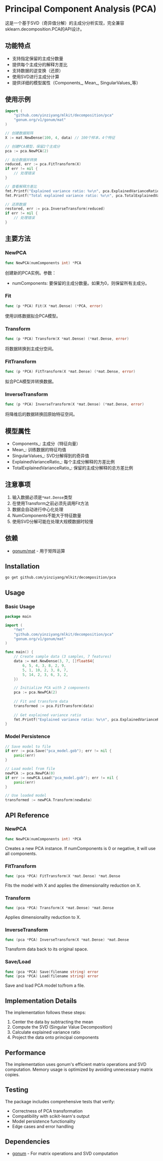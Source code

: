 # Principal Component Analysis (PCA)

这是一个基于SVD（奇异值分解）的主成分分析实现，完全兼容sklearn.decomposition.PCA的API设计。

## 功能特点

- 支持指定保留的主成分数量
- 提供每个主成分的解释方差比
- 支持数据的逆变换（还原）
- 使用SVD进行主成分计算
- 提供详细的模型属性（Components_, Mean_, SingularValues_等）

## 使用示例

```go
import (
    "github.com/yinziyang/mlkit/decomposition/pca"
    "gonum.org/v1/gonum/mat"
)

// 创建数据矩阵
X := mat.NewDense(100, 4, data) // 100个样本，4个特征

// 创建PCA模型，保留2个主成分
pca := pca.NewPCA(2)

// 拟合数据并转换
reduced, err := pca.FitTransform(X)
if err != nil {
    // 处理错误
}

// 查看解释方差比
fmt.Printf("Explained variance ratio: %v\n", pca.ExplainedVarianceRatio_)
fmt.Printf("Total explained variance ratio: %v\n", pca.TotalExplainedVarianceRatio_)

// 还原数据
restored, err := pca.InverseTransform(reduced)
if err != nil {
    // 处理错误
}
```

## 主要方法

### NewPCA

```go
func NewPCA(numComponents int) *PCA
```

创建新的PCA实例。参数：
- numComponents: 要保留的主成分数量。如果为0，则保留所有主成分。

### Fit

```go
func (p *PCA) Fit(X *mat.Dense) (*PCA, error)
```

使用训练数据拟合PCA模型。

### Transform

```go
func (p *PCA) Transform(X *mat.Dense) (*mat.Dense, error)
```

将数据转换到主成分空间。

### FitTransform

```go
func (p *PCA) FitTransform(X *mat.Dense) (*mat.Dense, error)
```

拟合PCA模型并转换数据。

### InverseTransform

```go
func (p *PCA) InverseTransform(X *mat.Dense) (*mat.Dense, error)
```

将降维后的数据转换回原始特征空间。

## 模型属性

- Components_: 主成分（特征向量）
- Mean_: 训练数据的特征均值
- SingularValues_: SVD分解得到的奇异值
- ExplainedVarianceRatio_: 每个主成分解释的方差比例
- TotalExplainedVarianceRatio_: 保留的主成分解释的总方差比例

## 注意事项

1. 输入数据必须是`*mat.Dense`类型
2. 在使用Transform之前必须先调用Fit方法
3. 数据会自动进行中心化处理
4. NumComponents不能大于特征数量
5. 使用SVD分解可能在处理大规模数据时较慢

## 依赖

- [gonum/mat](https://pkg.go.dev/gonum.org/v1/gonum/mat) - 用于矩阵运算

## Installation

```bash
go get github.com/yinziyang/mlkit/decomposition/pca
```

## Usage

### Basic Usage

```go
package main

import (
    "fmt"
    "github.com/yinziyang/mlkit/decomposition/pca"
    "gonum.org/v1/gonum/mat"
)

func main() {
    // Create sample data (3 samples, 7 features)
    data := mat.NewDense(3, 7, []float64{
        6, 5, 4, 3, 8, 2, 9,
        5, 1, 10, 2, 3, 8, 7,
        5, 14, 2, 3, 6, 3, 2,
    })

    // Initialize PCA with 2 components
    pca := pca.NewPCA(2)
    
    // Fit and transform data
    transformed := pca.FitTransform(data)
    
    // Get explained variance ratio
    fmt.Printf("Explained variance ratio: %v\n", pca.ExplainedVarianceRatio())
}
```

### Model Persistence

```go
// Save model to file
if err := pca.Save("pca_model.gob"); err != nil {
    panic(err)
}

// Load model from file
newPCA := pca.NewPCA(0)
if err := newPCA.Load("pca_model.gob"); err != nil {
    panic(err)
}

// Use loaded model
transformed := newPCA.Transform(newData)
```

## API Reference

### NewPCA

```go
func NewPCA(numComponents int) *PCA
```
Creates a new PCA instance. If numComponents is 0 or negative, it will use all components.

### FitTransform

```go
func (pca *PCA) FitTransform(X *mat.Dense) *mat.Dense
```
Fits the model with X and applies the dimensionality reduction on X.

### Transform

```go
func (pca *PCA) Transform(X *mat.Dense) *mat.Dense
```
Applies dimensionality reduction to X.

### InverseTransform

```go
func (pca *PCA) InverseTransform(X *mat.Dense) *mat.Dense
```
Transform data back to its original space.

### Save/Load

```go
func (pca *PCA) Save(filename string) error
func (pca *PCA) Load(filename string) error
```
Save and load PCA model to/from a file.

## Implementation Details

The implementation follows these steps:

1. Center the data by subtracting the mean
2. Compute the SVD (Singular Value Decomposition)
3. Calculate explained variance ratio
4. Project the data onto principal components

## Performance

The implementation uses gonum's efficient matrix operations and SVD computation. Memory usage is optimized by avoiding unnecessary matrix copies.

## Testing

The package includes comprehensive tests that verify:
- Correctness of PCA transformation
- Compatibility with scikit-learn's output
- Model persistence functionality
- Edge cases and error handling

## Dependencies

- [gonum](https://github.com/gonum/gonum) - For matrix operations and SVD computation
